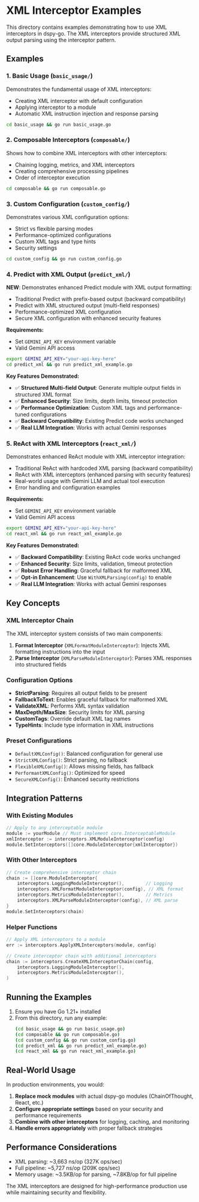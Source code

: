 # XML Interceptor Examples

This directory contains examples demonstrating how to use XML interceptors in dspy-go. The XML interceptors provide structured XML output parsing using the interceptor pattern.

## Examples

### 1. Basic Usage (`basic_usage/`)

Demonstrates the fundamental usage of XML interceptors:
- Creating XML interceptor with default configuration
- Applying interceptor to a module
- Automatic XML instruction injection and response parsing

```bash
cd basic_usage && go run basic_usage.go
```

### 2. Composable Interceptors (`composable/`)

Shows how to combine XML interceptors with other interceptors:
- Chaining logging, metrics, and XML interceptors
- Creating comprehensive processing pipelines
- Order of interceptor execution

```bash
cd composable && go run composable.go
```

### 3. Custom Configuration (`custom_config/`)

Demonstrates various XML configuration options:
- Strict vs flexible parsing modes
- Performance-optimized configurations
- Custom XML tags and type hints
- Security settings

```bash
cd custom_config && go run custom_config.go
```

### 4. Predict with XML Output (`predict_xml/`)

**NEW**: Demonstrates enhanced Predict module with XML output formatting:
- Traditional Predict with prefix-based output (backward compatibility)
- Predict with XML structured output (multi-field responses)
- Performance-optimized XML configuration
- Secure XML configuration with enhanced security features

**Requirements:**
- Set `GEMINI_API_KEY` environment variable
- Valid Gemini API access

```bash
export GEMINI_API_KEY="your-api-key-here"
cd predict_xml && go run predict_xml_example.go
```

**Key Features Demonstrated:**
- ✅ **Structured Multi-field Output**: Generate multiple output fields in structured XML format
- ✅ **Enhanced Security**: Size limits, depth limits, timeout protection
- ✅ **Performance Optimization**: Custom XML tags and performance-tuned configurations
- ✅ **Backward Compatibility**: Existing Predict code works unchanged
- ✅ **Real LLM Integration**: Works with actual Gemini responses

### 5. ReAct with XML Interceptors (`react_xml/`)

Demonstrates enhanced ReAct module with XML interceptor integration:
- Traditional ReAct with hardcoded XML parsing (backward compatibility)
- ReAct with XML interceptors (enhanced parsing with security features)
- Real-world usage with Gemini LLM and actual tool execution
- Error handling and configuration examples

**Requirements:**
- Set `GEMINI_API_KEY` environment variable
- Valid Gemini API access

```bash
export GEMINI_API_KEY="your-api-key-here"
cd react_xml && go run react_xml_example.go
```

**Key Features Demonstrated:**
- ✅ **Backward Compatibility**: Existing ReAct code works unchanged
- ✅ **Enhanced Security**: Size limits, validation, timeout protection
- ✅ **Robust Error Handling**: Graceful fallback for malformed XML
- ✅ **Opt-in Enhancement**: Use `WithXMLParsing(config)` to enable
- ✅ **Real LLM Integration**: Works with actual Gemini responses

## Key Concepts

### XML Interceptor Chain

The XML interceptor system consists of two main components:

1. **Format Interceptor** (`XMLFormatModuleInterceptor`): Injects XML formatting instructions into the input
2. **Parse Interceptor** (`XMLParseModuleInterceptor`): Parses XML responses into structured fields

### Configuration Options

- **StrictParsing**: Requires all output fields to be present
- **FallbackToText**: Enables graceful fallback for malformed XML
- **ValidateXML**: Performs XML syntax validation
- **MaxDepth/MaxSize**: Security limits for XML parsing
- **CustomTags**: Override default XML tag names
- **TypeHints**: Include type information in XML instructions

### Preset Configurations

- `DefaultXMLConfig()`: Balanced configuration for general use
- `StrictXMLConfig()`: Strict parsing, no fallback
- `FlexibleXMLConfig()`: Allows missing fields, has fallback
- `PerformantXMLConfig()`: Optimized for speed
- `SecureXMLConfig()`: Enhanced security restrictions

## Integration Patterns

### With Existing Modules

```go
// Apply to any interceptable module
module := yourModule // Must implement core.InterceptableModule
xmlInterceptor := interceptors.XMLModuleInterceptor(config)
module.SetInterceptors([]core.ModuleInterceptor{xmlInterceptor})
```

### With Other Interceptors

```go
// Create comprehensive interceptor chain
chain := []core.ModuleInterceptor{
    interceptors.LoggingModuleInterceptor(),        // Logging
    interceptors.XMLFormatModuleInterceptor(config), // XML format
    interceptors.MetricsModuleInterceptor(),        // Metrics
    interceptors.XMLParseModuleInterceptor(config), // XML parse
}
module.SetInterceptors(chain)
```

### Helper Functions

```go
// Apply XML interceptors to a module
err := interceptors.ApplyXMLInterceptors(module, config)

// Create interceptor chain with additional interceptors
chain := interceptors.CreateXMLInterceptorChain(config,
    interceptors.LoggingModuleInterceptor(),
    interceptors.MetricsModuleInterceptor(),
)
```

## Running the Examples

1. Ensure you have Go 1.21+ installed
2. From this directory, run any example:
   ```bash
   (cd basic_usage && go run basic_usage.go)
   (cd composable && go run composable.go)
   (cd custom_config && go run custom_config.go)
   (cd predict_xml && go run predict_xml_example.go)
   (cd react_xml && go run react_xml_example.go)
   ```

## Real-World Usage

In production environments, you would:

1. **Replace mock modules** with actual dspy-go modules (ChainOfThought, React, etc.)
2. **Configure appropriate settings** based on your security and performance requirements
3. **Combine with other interceptors** for logging, caching, and monitoring
4. **Handle errors appropriately** with proper fallback strategies

## Performance Considerations

- XML parsing: ~3,663 ns/op (327K ops/sec)
- Full pipeline: ~5,727 ns/op (209K ops/sec)
- Memory usage: ~3.5KB/op for parsing, ~7.8KB/op for full pipeline

The XML interceptors are designed for high-performance production use while maintaining security and flexibility.
